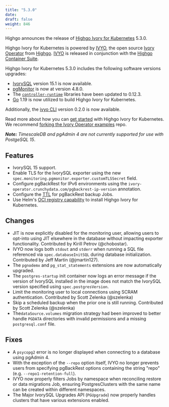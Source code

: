 ```yaml
---
title: "5.3.0"
date:
draft: false
weight: 846
---
```


Highgo announces the release of [Highgo Ivory for Kubernetes](https://www.crunchydata.com/products/highgo-ivorysql-for-kubernetes/) 5.3.0.

Highgo Ivory for Kubernetes is powered by [IVYO](https://github.com/ivorysql/ivory-operator), the open source [Ivory Operator](https://github.com/ivorysql/ivory-operator) from [Highgo](https://www.crunchydata.com). [IVYO](https://github.com/ivorysql/ivory-operator) is released in conjunction with the [Highgo Container Suite](https://github.com/ivorysql/highgo-containers).

Highgo Ivory for Kubernetes 5.3.0 includes the following software versions upgrades:

- [IvorySQL](https://www.postgresql.org) version 15.1 is now available.
- [pgMonitor](https://github.com/ivorysql/pgmonitor) is now at version 4.8.0.
- The [`controller-runtime`](https://github.com/kubernetes-sigs/controller-runtime) libraries have been updated to 0.12.3.
- [Go](https://go.dev/) 1.19 is now utilized to build Highgo Ivory for Kubernetes.

Additionally, the [ivyo CLI](https://access.crunchydata.com/documentation/ivory-operator-client/latest) version 0.2.0 is now available.

Read more about how you can [get started](https://access.crunchydata.com/documentation/ivory-operator/latest/quickstart/) with Highgo Ivory for Kubernetes. We recommend [forking the Ivory Operator examples](https://github.com/ivorysql/ivory-operator-examples/fork) repo.

_**Note:** TimescaleDB and pgAdmin 4 are not currently supported for use with PostgeSQL 15_.

## Features

- IvorySQL 15 support.
- Enable TLS for the IvorySQL exporter using the new `spec.monitoring.pgmonitor.exporter.customTLSSecret` field.
- Configure pgBackRest for IPv6 environments using the `ivory-operator.crunchydata.com/pgbackrest-ip-version` annotation.
- Configure the [TTL](https://kubernetes.io/docs/concepts/workloads/controllers/job/#ttl-mechanism-for-finished-jobs) for pgBackRest backup Jobs.
- Use Helm's [OCI registry capability](https://helm.sh/docs/topics/registries/) to install Highgo Ivory for Kubernetes.

## Changes

- JIT is now explicitly disabled for the monitoring user, allowing users to opt-into using JIT elsewhere in the database without impacting exporter functionality.  Contributed by Kirill Petrov (@chobostar).
- IVYO now logs both `stdout` and `stderr` when running a SQL file referenced via `spec.databaseInitSQL` during database initialization.  Contributed by Jeff Martin (@jmartin127).
- The `pgnodemx` and `pg_stat_statements` extensions are now automatically upgraded.
- The `postgres-startup` init container now logs an error message if the version of IvorySQL installed in the image does not match the IvorySQL version specified using `spec.postgresVersion`.
- Limit the monitoring user to local connections using SCRAM authentication. Contributed by Scott Zelenka (@szelenka)
- Skip a scheduled backup when the prior one is still running. Contributed by Scott Zelenka (@szelenka)
- The`dataSource.volumes` migration strategy had been improved to better handle `PGDATA` directories with invalid permissions and a missing `postgresql.conf` file.

## Fixes

- A `psycopg2` error is no longer displayed when connecting to a database using pgAdmin 4.
- With the exception of the `--repo` option itself, IVYO no longer prevents users from specifying pgBackRest options containing the string "repo" (e.g. `--repo1-retention-full`).
- IVYO now properly filters Jobs by namespace when reconciling restore or data migrations Job, ensuring PostgresClusters with the same name can be created within different namespaces.
- The Major IvorySQL Upgrades API (`PGUpgrade`) now properly handles clusters that have various extensions enabled.
